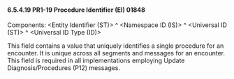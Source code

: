 #### 6.5.4.19 PR1-19 Procedure Identifier (EI) 01848

Components: &lt;Entity Identifier (ST)> ^ &lt;Namespace ID (IS)> ^ &lt;Universal ID (ST)> ^ &lt;Universal ID Type (ID)>

This field contains a value that uniquely identifies a single procedure for an encounter. It is unique across all segments and messages for an encounter. This field is required in all implementations employing Update Diagnosis/Procedures (P12) messages.
